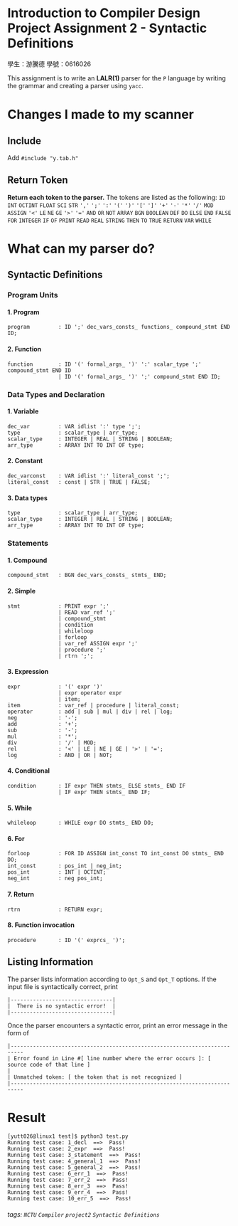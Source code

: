 Introduction to Compiler Design
Project Assignment 2 - Syntactic Definitions
===
學生：游騰德
學號：0616026

This assignment is to write an **LALR(1)** parser for the `P` language by writing the grammar and creating a parser using `yacc`.

Changes I made to my scanner
===
Include
--
Add `#include "y.tab.h"`

Return Token
--
**Return each token to the parser.**
The tokens are listed as the following:
`ID` `INT` `OCTINT` `FLOAT` `SCI` `STR` `','` `';'` `':'` `'('` `')'` `'['` `']'` `'+'` `'-'` `'*'` `'/'` `MOD` `ASSIGN` `'<'` `LE` `NE` `GE` `'>'` `'='` `AND` `OR` `NOT` `ARRAY` `BGN` `BOOLEAN` `DEF` `DO` `ELSE` `END` `FALSE` `FOR` `INTEGER` `IF` `OF` `PRINT` `READ` `REAL` `STRING` `THEN` `TO` `TRUE` `RETURN` `VAR` `WHILE`


What can my parser do?
===

Syntactic Definitions
--

### Program Units
#### 1. Program
```c=
program         : ID ';' dec_vars_consts_ functions_ compound_stmt END ID;
```

#### 2. Function
```c=
function        : ID '(' formal_args_ ')' ':' scalar_type ';' compound_stmt END ID
                | ID '(' formal_args_ ')' ';' compound_stmt END ID;
```
### Data Types and Declaration
#### 1. Variable
```c=
dec_var         : VAR idlist ':' type ';';
type            : scalar_type | arr_type;
scalar_type     : INTEGER | REAL | STRING | BOOLEAN;
arr_type        : ARRAY INT TO INT OF type;
```

#### 2. Constant
```c=
dec_varconst    : VAR idlist ':' literal_const ';';
literal_const   : const | STR | TRUE | FALSE;
```

#### 3. Data types
```c=
type            : scalar_type | arr_type;
scalar_type     : INTEGER | REAL | STRING | BOOLEAN;
arr_type        : ARRAY INT TO INT OF type;
```

### Statements
#### 1. Compound
```c=
compound_stmt   : BGN dec_vars_consts_ stmts_ END;
```

#### 2. Simple
```c=
stmt            : PRINT expr ';'
                | READ var_ref ';'
                | compound_stmt
                | condition
                | whileloop
                | forloop
                | var_ref ASSIGN expr ';'
                | procedure ';'
                | rtrn ';';
```

#### 3. Expression
```c=
expr            : '(' expr ')'
                | expr operator expr
                | item;
item            : var_ref | procedure | literal_const;
operator        : add | sub | mul | div | rel | log;
neg             : '-';
add             : '+';
sub             : '-';
mul             : '*';
div             : '/' | MOD;
rel             : '<' | LE | NE | GE | '>' | '=';
log             : AND | OR | NOT;
```

#### 4. Conditional
```c=
condition       : IF expr THEN stmts_ ELSE stmts_ END IF
                | IF expr THEN stmts_ END IF;
```

#### 5. While
```c=
whileloop       : WHILE expr DO stmts_ END DO;
```

#### 6. For
```c=
forloop         : FOR ID ASSIGN int_const TO int_const DO stmts_ END DO;
int_const       : pos_int | neg_int;
pos_int         : INT | OCTINT;
neg_int         : neg pos_int;
```

#### 7. Return
```c=
rtrn            : RETURN expr;
```

#### 8. Function invocation
```c=
procedure       : ID '(' exprcs_ ')';
```

Listing Information
--
The parser lists information according to `Opt_S` and `Opt_T` options.
If the input file is syntactically correct, print
```=
|--------------------------------|
|  There is no syntactic error!  |
|--------------------------------|
```
Once the parser encounters a syntactic error, print an error message in the form of
```=
|--------------------------------------------------------------------------
| Error found in Line #[ line number where the error occurs ]: [ source code of that line ]
|
| Unmatched token: [ the token that is not recognized ] 
|-------------------------------------------------------------------------- 
```


Result
===
```clike=
[yutt026@linux1 test]$ python3 test.py
Running test case: 1_decl  ==>  Pass!
Running test case: 2_expr  ==>  Pass!
Running test case: 3_statement  ==>  Pass!
Running test case: 4_general_1  ==>  Pass!
Running test case: 5_general_2  ==>  Pass!
Running test case: 6_err_1  ==>  Pass!
Running test case: 7_err_2  ==>  Pass!
Running test case: 8_err_3  ==>  Pass!
Running test case: 9_err_4  ==>  Pass!
Running test case: 10_err_5  ==>  Pass!
```
###### tags: `NCTU` `Compiler` `project2` `Syntactic Definitions`
